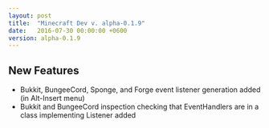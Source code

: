 ```yaml
---
layout: post
title:  "Minecraft Dev v. alpha-0.1.9"
date:   2016-07-30 00:00:00 +0600
version: alpha-0.1.9
---
```


## New Features

* Bukkit, BungeeCord, Sponge, and Forge event listener generation added (in Alt-Insert menu)
* Bukkit and BungeeCord inspection checking that EventHandlers are in a class implementing Listener added
